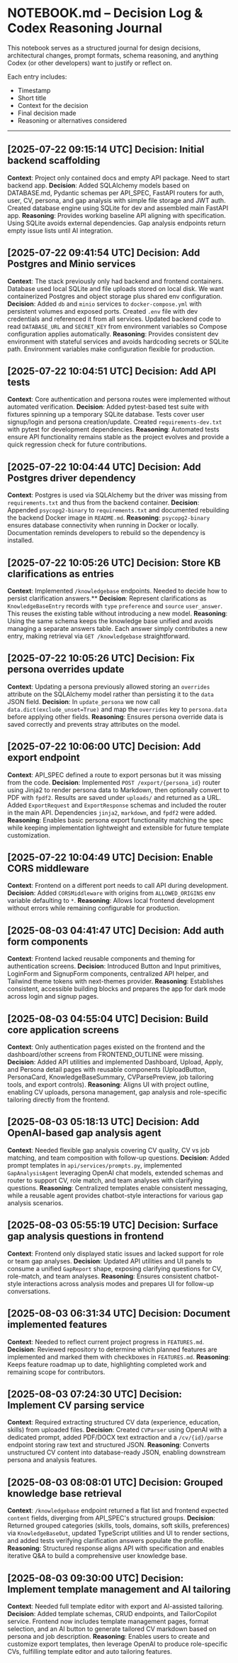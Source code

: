 # NOTEBOOK.md – Decision Log & Codex Reasoning Journal

This notebook serves as a structured journal for design decisions, architectural changes, prompt formats, schema reasoning, and anything Codex (or other developers) want to justify or reflect on.

Each entry includes:
- Timestamp
- Short title
- Context for the decision
- Final decision made
- Reasoning or alternatives considered

---
## [2025-07-22 09:15:14 UTC] Decision: Initial backend scaffolding
**Context**: Project only contained docs and empty API package. Need to start backend app.
**Decision**: Added SQLAlchemy models based on DATABASE.md, Pydantic schemas per API_SPEC, FastAPI routers for auth, user, CV, persona, and gap analysis with simple file storage and JWT auth. Created database engine using SQLite for dev and assembled main FastAPI app.
**Reasoning**: Provides working baseline API aligning with specification. Using SQLite avoids external dependencies. Gap analysis endpoints return empty issue lists until AI integration.
## [2025-07-22 09:41:54 UTC] Decision: Add Postgres and Minio services
**Context**: The stack previously only had backend and frontend containers. Database used local SQLite and file uploads stored on local disk. We want containerized Postgres and object storage plus shared env configuration.
**Decision**: Added `db` and `minio` services to `docker-compose.yml` with persistent volumes and exposed ports. Created `.env` file with dev credentials and referenced it from all services. Updated backend code to read `DATABASE_URL` and `SECRET_KEY` from environment variables so Compose configuration applies automatically.
**Reasoning**: Provides consistent dev environment with stateful services and avoids hardcoding secrets or SQLite path. Environment variables make configuration flexible for production.
## [2025-07-22 10:04:51 UTC] Decision: Add API tests
**Context**: Core authentication and persona routes were implemented without automated verification.
**Decision**: Added pytest-based test suite with fixtures spinning up a temporary SQLite database. Tests cover user signup/login and persona creation/update. Created `requirements-dev.txt` with pytest for development dependencies.
**Reasoning**: Automated tests ensure API functionality remains stable as the project evolves and provide a quick regression check for future contributions.
## [2025-07-22 10:04:44 UTC] Decision: Add Postgres driver dependency
**Context**: Postgres is used via SQLAlchemy but the driver was missing from `requirements.txt` and thus from the backend container.
**Decision**: Appended `psycopg2-binary` to `requirements.txt` and documented rebuilding the backend Docker image in `README.md`.
**Reasoning**: `psycopg2-binary` ensures database connectivity when running in Docker or locally. Documentation reminds developers to rebuild so the dependency is installed.
## [2025-07-22 10:05:26 UTC] Decision: Store KB clarifications as entries
**Context**: Implemented `/knowledgebase` endpoints. Needed to decide how to persist clarification answers.**
**Decision**: Represent clarifications as `KnowledgeBaseEntry` records with `type` `preference` and `source` `user_answer`. This reuses the existing table without introducing a new model.
**Reasoning**: Using the same schema keeps the knowledge base unified and avoids managing a separate answers table. Each answer simply contributes a new entry, making retrieval via `GET /knowledgebase` straightforward.
## [2025-07-22 10:05:26 UTC] Decision: Fix persona overrides update
**Context**: Updating a persona previously allowed storing an `overrides` attribute on the SQLAlchemy model rather than persisting it to the `data` JSON field.
**Decision**: In `update_persona` we now call `data.dict(exclude_unset=True)` and map the `overrides` key to `persona.data` before applying other fields.
**Reasoning**: Ensures persona override data is saved correctly and prevents stray attributes on the model.
## [2025-07-22 10:06:00 UTC] Decision: Add export endpoint
**Context**: API_SPEC defined a route to export personas but it was missing from the code.
**Decision**: Implemented `POST /export/{persona_id}` router using Jinja2 to render persona data to Markdown, then optionally convert to PDF with `fpdf2`. Results are saved under `uploads/` and returned as a URL. Added `ExportRequest` and `ExportResponse` schemas and included the router in the main API. Dependencies `jinja2`, `markdown`, and `fpdf2` were added.
**Reasoning**: Enables basic persona export functionality matching the spec while keeping implementation lightweight and extensible for future template customization.
## [2025-07-22 10:04:49 UTC] Decision: Enable CORS middleware
**Context**: Frontend on a different port needs to call API during development.
**Decision**: Added `CORSMiddleware` with origins from `ALLOWED_ORIGINS` env variable defaulting to `*`.
**Reasoning**: Allows local frontend development without errors while remaining configurable for production.
## [2025-08-03 04:41:47 UTC] Decision: Add auth form components
**Context**: Frontend lacked reusable components and theming for authentication screens.
**Decision**: Introduced Button and Input primitives, LoginForm and SignupForm components, centralized API helper, and Tailwind theme tokens with next-themes provider.
**Reasoning**: Establishes consistent, accessible building blocks and prepares the app for dark mode across login and signup pages.
## [2025-08-03 04:55:04 UTC] Decision: Build core application screens
**Context**: Only authentication pages existed on the frontend and the dashboard/other screens from FRONTEND_OUTLINE were missing.
**Decision**: Added API utilities and implemented Dashboard, Upload, Apply, and Persona detail pages with reusable components (UploadButton, PersonaCard, KnowledgeBaseSummary, CVParsePreview, job tailoring tools, and export controls).
**Reasoning**: Aligns UI with project outline, enabling CV uploads, persona management, gap analysis and role-specific tailoring directly from the frontend.
## [2025-08-03 05:18:13 UTC] Decision: Add OpenAI-based gap analysis agent
**Context**: Needed flexible gap analysis covering CV quality, CV vs job matching, and team composition with follow-up questions.
**Decision**: Added prompt templates in `api/services/prompts.py`, implemented `GapAnalysisAgent` leveraging OpenAI chat models, extended schemas and router to support CV, role match, and team analyses with clarifying questions.
**Reasoning**: Centralized templates enable consistent messaging, while a reusable agent provides chatbot-style interactions for various gap analysis scenarios.

## [2025-08-03 05:55:19 UTC] Decision: Surface gap analysis questions in frontend
**Context**: Frontend only displayed static issues and lacked support for role or team gap analyses.
**Decision**: Updated API utilities and UI panels to consume a unified `GapReport` shape, exposing clarifying questions for CV, role-match, and team analyses.
**Reasoning**: Ensures consistent chatbot-style interactions across analysis modes and prepares UI for follow-up conversations.

## [2025-08-03 06:31:34 UTC] Decision: Document implemented features
**Context**: Needed to reflect current project progress in `FEATURES.md`.
**Decision**: Reviewed repository to determine which planned features are implemented and marked them with checkboxes in `FEATURES.md`.
**Reasoning**: Keeps feature roadmap up to date, highlighting completed work and remaining scope for contributors.

## [2025-08-03 07:24:30 UTC] Decision: Implement CV parsing service
**Context**: Required extracting structured CV data (experience, education, skills) from uploaded files.
**Decision**: Created `CVParser` using OpenAI with a dedicated prompt, added PDF/DOCX text extraction and a `/cv/{id}/parse` endpoint storing raw text and structured JSON.
**Reasoning**: Converts unstructured CV content into database-ready JSON, enabling downstream persona and analysis features.

## [2025-08-03 08:08:01 UTC] Decision: Grouped knowledge base retrieval
**Context**: `/knowledgebase` endpoint returned a flat list and frontend expected `content` fields, diverging from API_SPEC's structured groups.
**Decision**: Returned grouped categories (skills, tools, domains, soft skills, preferences) via `KnowledgeBaseOut`, updated TypeScript utilities and UI to render sections, and added tests verifying clarification answers populate the profile.
**Reasoning**: Structured response aligns API with specification and enables iterative Q&A to build a comprehensive user knowledge base.

## [2025-08-03 09:30:00 UTC] Decision: Implement template management and AI tailoring
**Context**: Needed full template editor with export and AI-assisted tailoring.
**Decision**: Added template schemas, CRUD endpoints, and TailorCopilot service. Frontend now includes template management pages, format selection, and an AI button to generate tailored CV markdown based on persona and job description.
**Reasoning**: Enables users to create and customize export templates, then leverage OpenAI to produce role-specific CVs, fulfilling template editor and auto tailoring features.
